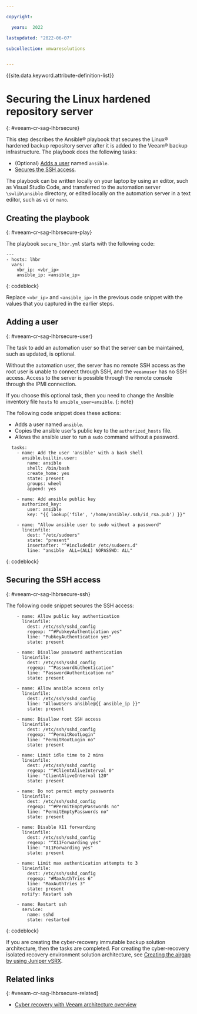 ```yaml
---

copyright:

  years:  2022

lastupdated: "2022-06-07"

subcollection: vmwaresolutions


---
```


{{site.data.keyword.attribute-definition-list}}

# Securing the Linux hardened repository server
{: #veeam-cr-sag-lhbrsecure}

This step describes the Ansible® playbook that secures the Linux® hardened backup repository server after it is added to the Veeam® backup infrastructure. The playbook does the following tasks:

* (Optional) [Adds a user](#veeam-cr-sag-lhbrsecure-user) named `ansible`.
* [Secures the SSH access](#veeam-cr-sag-lhbrsecure-ssh).

The playbook can be written locally on your laptop by using an editor, such as Visual Studio Code, and transferred to the automation server `\swlib\ansible` directory, or edited locally on the automation server in a text editor, such as `vi` or `nano`.

## Creating the playbook
{: #veeam-cr-sag-lhbrsecure-play}

The playbook `secure_lhbr.yml` starts with the following code:

```text
---
- hosts: lhbr
  vars:
    vbr_ip: <vbr_ip>
    ansible_ip: <ansible_ip>
```
{: codeblock}

Replace `<vbr_ip>` and `<ansible_ip>` in the previous code snippet with the values that you captured in the earlier steps.

## Adding a user
{: #veeam-cr-sag-lhbrsecure-user}

The task to add an automation user so that the server can be maintained, such as updated, is optional.

Without the automation user, the server has no remote SSH access as the root user is unable to connect through SSH, and the `veeamuser` has no SSH access. Access to the server is possible through the remote console through the IPMI connection.

If you choose this optional task, then you need to change the Ansible inventory file `hosts` to `ansible_user=ansible`.
{: note}

The following code snippet does these actions:

* Adds a user named `ansible`.
* Copies the ansible user's public key to the `authorized_hosts` file.
* Allows the ansible user to run a `sudo` command without a password.

```text
  tasks:
    - name: Add the user 'ansible' with a bash shell
      ansible.builtin.user:
        name: ansible
        shell: /bin/bash
        create_home: yes
        state: present
        groups: wheel
        append: yes

    - name: Add ansible public key
      authorized_key:
        user: ansible
        key: "{{ lookup('file', '/home/ansible/.ssh/id_rsa.pub') }}"

    - name: "Allow ansible user to sudo without a password"
      lineinfile:
        dest: "/etc/sudoers"
        state: "present"
        insertafter: "^#includedir /etc/sudoers.d"
        line: "ansible  ALL=(ALL) NOPASSWD: ALL"
```
{: codeblock}

## Securing the SSH access
{: #veeam-cr-sag-lhbrsecure-ssh}

The following code snippet secures the SSH access:

```text
    - name: Allow public key authentication
      lineinfile:
        dest: /etc/ssh/sshd_config
        regexp: "^#PubkeyAuthentication yes"
        line: "PubkeyAuthentication yes"
        state: present

    - name: Disallow password authentication
      lineinfile:
        dest: /etc/ssh/sshd_config
        regexp: "^PasswordAuthentication"
        line: "PasswordAuthentication no"
        state: present

    - name: Allow ansible access only
      lineinfile:
        dest: /etc/ssh/sshd_config
        line: "AllowUsers ansible@{{ ansible_ip }}"
        state: present

    - name: Disallow root SSH access
      lineinfile:
        dest: /etc/ssh/sshd_config
        regexp: "^PermitRootLogin"
        line: "PermitRootLogin no"
        state: present

    - name: Limit idle time to 2 mins
      lineinfile:
        dest: /etc/ssh/sshd_config
        regexp: "^#ClientAliveInterval 0"
        line: "ClientAliveInterval 120"
        state: present

    - name: Do not permit empty passwords
      lineinfile:
        dest: /etc/ssh/sshd_config
        regexp: "^#PermitEmptyPasswords no"
        line: "PermitEmptyPasswords no"
        state: present

    - name: Disable X11 forwarding
      lineinfile:
        dest: /etc/ssh/sshd_config
        regexp: "^X11Forwarding yes"
        line: "X11Forwarding yes"
        state: present

    - name: Limit max authentication attempts to 3
      lineinfile:
        dest: /etc/ssh/sshd_config
        regexp: "#MaxAuthTries 6"
        line: "MaxAuthTries 3"
        state: present
      notify: Restart ssh

    - name: Restart ssh
      service:
        name: sshd
        state: restarted
```
{: codeblock}

If you are creating the cyber-recovery immutable backup solution architecture, then the tasks are completed. For creating the cyber-recovery isolated recovery environment solution architecture, see [Creating the airgap by using Juniper vSRX](/docs/vmwaresolutions/?topic=vmwaresolutions-veeam-cr-sag-vsrx).

## Related links
{: #veeam-cr-sag-lhbrsecure-related}

* [Cyber recovery with Veeam architecture overview](/docs/vmwaresolutions/?topic=vmwaresolutions-veeam-cr-sa-overview)
